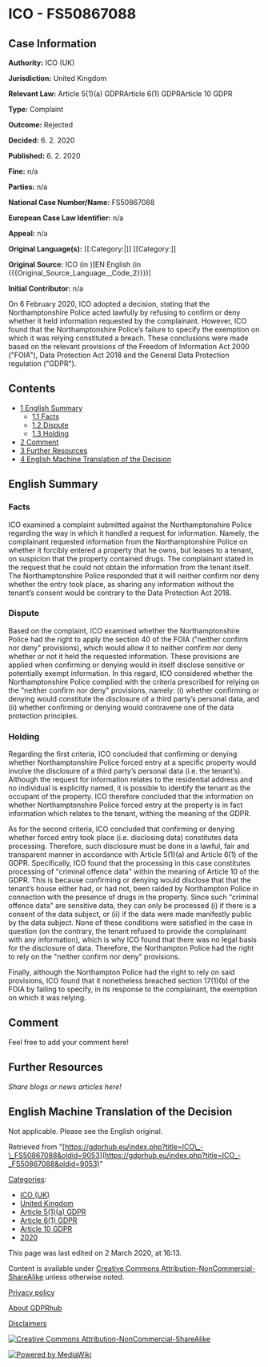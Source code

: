 # ICO - FS50867088

## Case Information

**Authority:** ICO (UK)

**Jurisdiction:** United Kingdom

**Relevant Law:** Article 5(1)(a) GDPRArticle 6(1) GDPRArticle 10 GDPR

**Type:** Complaint

**Outcome:** Rejected

**Decided:** 6. 2. 2020

**Published:** 6. 2. 2020

**Fine:** n/a

**Parties:** n/a

**National Case Number/Name:** FS50867088

**European Case Law Identifier:** n/a

**Appeal:** n/a

**Original Language(s):** [[:Category:|]] [[Category:]]

**Original Source:** ICO (in )[EN English (in {{{Original_Source_Language__Code_2}}})]

**Initial Contributor:** n/a

On 6 February 2020, ICO adopted a decision, stating that the Northamptonshire Police acted lawfully by refusing to confirm or deny whether it held information requested by the complainant. However, ICO found that the Northamptonshire Police’s failure to specify the exemption on which it was relying constituted a breach. These conclusions were made based on the relevant provisions of the Freedom of Information Act 2000 ("FOIA"), Data Protection Act 2018 and the General Data Protection regulation ("GDPR").

## Contents

*   [1 English Summary](#English_Summary)
    *   [1.1 Facts](#Facts)
    *   [1.2 Dispute](#Dispute)
    *   [1.3 Holding](#Holding)
*   [2 Comment](#Comment)
*   [3 Further Resources](#Further_Resources)
*   [4 English Machine Translation of the Decision](#English_Machine_Translation_of_the_Decision)

## English Summary

### Facts

ICO examined a complaint submitted against the Northamptonshire Police regarding the way in which it handled a request for information. Namely, the complainant requested information from the Northamptonshire Police on whether it forcibly entered a property that he owns, but leases to a tenant, on suspicion that the property contained drugs. The complainant stated in the request that he could not obtain the information from the tenant itself. The Northamptonshire Police responded that it will neither confirm nor deny whether the entry took place, as sharing any information without the tenant’s consent would be contrary to the Data Protection Act 2018.

### Dispute

Based on the complaint, ICO examined whether the Northamptonshire Police had the right to apply the section 40 of the FOIA ("neither confirm nor deny" provisions), which would allow it to neither confirm nor deny whether or not it held the requested information. These provisions are applied when confirming or denying would in itself disclose sensitive or potentially exempt information. In this regard, ICO considered whether the Northamptonshire Police complied with the criteria prescribed for relying on the "neither confirm nor deny" provisions, namely: (i) whether confirming or denying would constitute the disclosure of a third party’s personal data, and (ii) whether confirming or denying would contravene one of the data protection principles.

### Holding

Regarding the first criteria, ICO concluded that confirming or denying whether Northamptonshire Police forced entry at a specific property would involve the disclosure of a third party’s personal data (i.e. the tenant’s). Although the request for information relates to the residential address and no individual is explicitly named, it is possible to identify the tenant as the occupant of the property. ICO therefore concluded that the information on whether Northamptonshire Police forced entry at the property is in fact information which relates to the tenant, withing the meaning of the GDPR.

As for the second criteria, ICO concluded that confirming or denying whether forced entry took place (i.e. disclosing data) constitutes data processing. Therefore, such disclosure must be done in a lawful, fair and transparent manner in accordance with Article 5(1)(a) and Article 6(1) of the GDPR. Specifically, ICO found that the processing in this case constitutes processing of "criminal offence data" within the meaning of Article 10 of the GDPR. This is because confirming or denying would disclose that that the tenant’s house either had, or had not, been raided by Northampton Police in connection with the presence of drugs in the property. Since such "criminal offence data" are sensitive data, they can only be processed (i) if there is a consent of the data subject, or (ii) if the data were made manifestly public by the data subject. None of these conditions were satisfied in the case in question (on the contrary, the tenant refused to provide the complainant with any information), which is why ICO found that there was no legal basis for the disclosure of data. Therefore, the Northampton Police had the right to rely on the "neither confirm nor deny" provisions.

Finally, although the Northampton Police had the right to rely on said provisions, ICO found that it nonetheless breached section 17(1)(b) of the FOIA by failing to specify, in its response to the complainant, the exemption on which it was relying.

## Comment

Feel free to add your comment here!

## Further Resources

_Share blogs or news articles here!_

## English Machine Translation of the Decision

Not applicable. Please see the English original.

Retrieved from "[https://gdprhub.eu/index.php?title=ICO\_-\_FS50867088&oldid=9053](https://gdprhub.eu/index.php?title=ICO_-_FS50867088&oldid=9053)"

[Categories](/index.php?title=Special:Categories "Special:Categories"):

*   [ICO (UK)](/index.php?title=Category:ICO_\(UK\) "Category:ICO (UK)")
*   [United Kingdom](/index.php?title=Category:United_Kingdom "Category:United Kingdom")
*   [Article 5(1)(a) GDPR](/index.php?title=Category:Article_5\(1\)\(a\)_GDPR "Category:Article 5(1)(a) GDPR")
*   [Article 6(1) GDPR](/index.php?title=Category:Article_6\(1\)_GDPR "Category:Article 6(1) GDPR")
*   [Article 10 GDPR](/index.php?title=Category:Article_10_GDPR "Category:Article 10 GDPR")
*   [2020](/index.php?title=Category:2020 "Category:2020")

This page was last edited on 2 March 2020, at 16:13.

Content is available under [Creative Commons Attribution-NonCommercial-ShareAlike](https://creativecommons.org/licenses/by-nc-sa/4.0/) unless otherwise noted.

[Privacy policy](/index.php?title=GDPRhub:Privacy_policy)

[About GDPRhub](/index.php?title=GDPRhub:About)

[Disclaimers](/index.php?title=GDPRhub:General_disclaimer)

[![Creative Commons Attribution-NonCommercial-ShareAlike](/resources/assets/licenses/cc-by-nc-sa.png)](https://creativecommons.org/licenses/by-nc-sa/4.0/)

[![Powered by MediaWiki](/resources/assets/poweredby_mediawiki_88x31.png)](https://www.mediawiki.org/)
